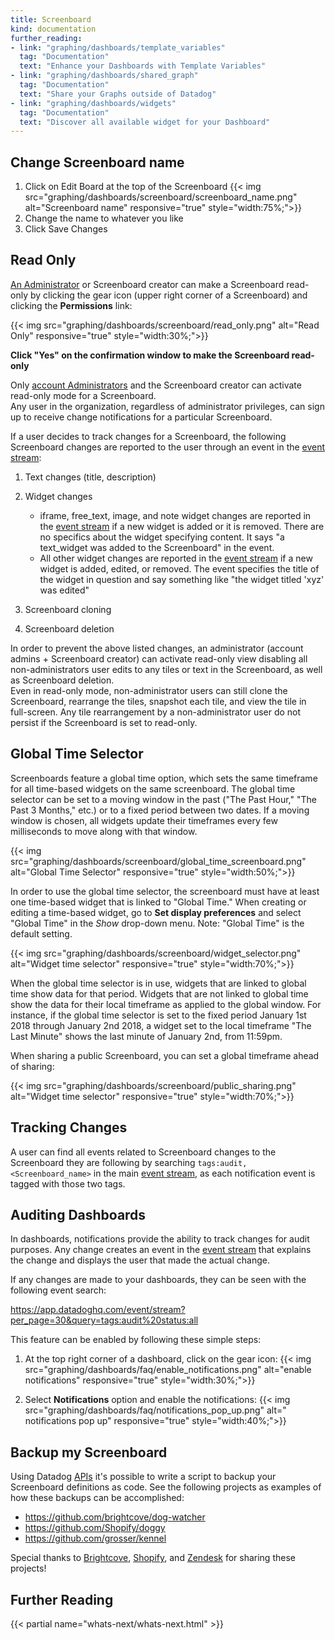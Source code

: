 ```yaml
---
title: Screenboard
kind: documentation
further_reading:
- link: "graphing/dashboards/template_variables"
  tag: "Documentation"
  text: "Enhance your Dashboards with Template Variables"
- link: "graphing/dashboards/shared_graph"
  tag: "Documentation"
  text: "Share your Graphs outside of Datadog"
- link: "graphing/dashboards/widgets"
  tag: "Documentation"
  text: "Discover all available widget for your Dashboard"
---
```


## Change Screenboard name 

1. Click on Edit Board at the top of the Screenboard
    {{< img src="graphing/dashboards/screenboard/screenboard_name.png" alt="Screenboard name" responsive="true" style="width:75%;">}}
2. Change the name to whatever you like
3. Click Save Changes

## Read Only

[An Administrator][1] or Screenboard creator can make a Screenboard read-only by clicking the gear icon (upper right corner of a Screenboard) and clicking the **Permissions** link:

{{< img src="graphing/dashboards/screenboard/read_only.png" alt="Read Only" responsive="true" style="width:30%;">}}

**Click "Yes" on the confirmation window to make the Screenboard read-only**

Only [account Administrators][1] and the Screenboard creator can activate read-only mode for a Screenboard.  
Any user in the organization, regardless of administrator privileges, can sign up to receive change notifications for a particular Screenboard.

If a user decides to track changes for a Screenboard, the following Screenboard changes are reported to the user through an event in the [event stream][2]:

1. Text changes (title, description)

2. Widget changes
    - iframe, free_text, image, and note widget changes are reported in the [event stream][2] if a new widget is added or it is removed. There are no specifics about the widget specifying content. It says "a text_widget was added to the Screenboard" in the event.
    - All other widget changes are reported in the [event stream][2] if a new widget is added, edited, or removed. The event specifies the title of the widget in question and say something like "the widget titled 'xyz' was edited"
3. Screenboard cloning

4. Screenboard deletion

In order to prevent the above listed changes, an administrator (account admins + Screenboard creator) can activate read-only view disabling all non-administrators user edits to any tiles or text in the Screenboard, as well as Screenboard deletion.  
Even in read-only mode, non-administrator users can still clone the Screenboard, rearrange the tiles, snapshot each tile, and view the tile in full-screen. Any tile rearrangement by a non-administrator user do not persist if the Screenboard is set to read-only.

## Global Time Selector

Screenboards feature a global time option, which sets the same timeframe for all time-based widgets on the same screenboard. The global time selector can be set to a moving window in the past ("The Past Hour," "The Past 3 Months," etc.) or to a fixed period between two dates. If a moving window is chosen, all widgets update their timeframes every few milliseconds to move along with that window. 

{{< img src="graphing/dashboards/screenboard/global_time_screenboard.png" alt="Global Time Selector" responsive="true" style="width:50%;">}}

In order to use the global time selector, the screenboard must have at least one time-based widget that is linked to "Global Time." When creating or editing a time-based widget, go to **Set display preferences** and select "Global Time" in the *Show* drop-down menu. Note: "Global Time" is the default setting.

{{< img src="graphing/dashboards/screenboard/widget_selector.png" alt="Widget time selector" responsive="true" style="width:70%;">}}

When the global time selector is in use, widgets that are linked to global time show data for that period. Widgets that are not linked to global time show the data for their local timeframe as applied to the global window. For instance, if the global time selector is set to the fixed period January 1st 2018 through January 2nd 2018, a widget set to the local timeframe "The Last Minute" shows the last minute of January 2nd, from 11:59pm.


When sharing a public Screenboard, you can set a global timeframe ahead of sharing:

{{< img src="graphing/dashboards/screenboard/public_sharing.png" alt="Widget time selector" responsive="true" style="width:70%;">}}


## Tracking Changes
A user can find all events related to Screenboard changes to the Screenboard they are following by searching `tags:audit, <Screenboard_name>` in the main [event stream][2], as each notification event is tagged with those two tags.

## Auditing Dashboards

In dashboards, notifications provide the ability to track changes for audit purposes. Any change creates an event in the [event stream][2] that explains the change and displays the user that made the actual change.

If any changes are made to your dashboards, they can be seen with the following event search:

https://app.datadoghq.com/event/stream?per_page=30&query=tags:audit%20status:all

This feature can be enabled by following these simple steps:

1. At the top right corner of a dashboard, click on the gear icon:
    {{< img src="graphing/dashboards/faq/enable_notifications.png" alt="enable notifications" responsive="true" style="width:30%;">}}

2. Select **Notifications** option and enable the notifications:
    {{< img src="graphing/dashboards/faq/notifications_pop_up.png" alt=" notifications pop up" responsive="true" style="width:40%;">}}

## Backup my Screenboard

Using Datadog [APIs][3] it's possible to write a script to backup your Screenboard definitions as code. See the following projects as examples of how these backups can be accomplished:

* https://github.com/brightcove/dog-watcher
* https://github.com/Shopify/doggy
* https://github.com/grosser/kennel

Special thanks to [Brightcove][4], [Shopify][5], and [Zendesk][6] for sharing these projects!

## Further Reading

{{< partial name="whats-next/whats-next.html" >}}

[1]: /account_management/team/#datadog-user-roles
[2]: /graphing/event_stream
[3]: /api
[4]: https://www.brightcove.com
[5]: https://www.shopify.com
[6]: https://www.zendesk.com
